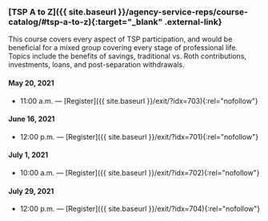 ### [TSP A to Z]({{ site.baseurl }}/agency-service-reps/course-catalog/#tsp-a-to-z){:target="\_blank" .external-link}

This course covers every aspect of TSP participation, and would be beneficial for a mixed group covering every stage of professional life. Topics include the benefits of savings, traditional vs. Roth contributions, investments, loans, and post-separation withdrawals.

#### May 20, 2021

- 11:00 a.m. — [Register]({{ site.baseurl }}/exit/?idx=703){:rel="nofollow"}

#### June 16, 2021

- 12:00 p.m. — [Register]({{ site.baseurl }}/exit/?idx=701){:rel="nofollow"}

#### July 1, 2021

- 10:00 a.m. — [Register]({{ site.baseurl }}/exit/?idx=702){:rel="nofollow"}

#### July 29, 2021

- 12:00 p.m. — [Register]({{ site.baseurl }}/exit/?idx=704){:rel="nofollow"}
